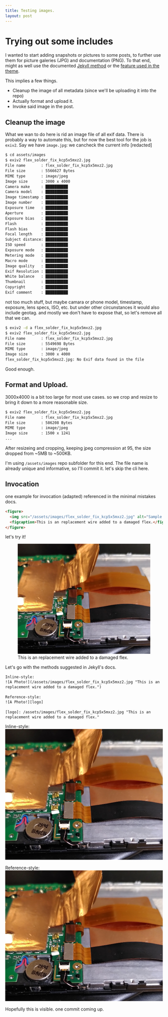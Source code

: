 ```yaml
---
title: Testing images.
layout: post
---
```


# Trying out some includes

I wanted to start adding snapshots or pictures to some posts, to further use them for picture galeries (JPG) and documentation (PNG). To that end, might as well use the documented [Jekyll method](https://aksakalli.github.io/jekyll-doc-theme/docs/cheatsheet/#images) or the [feature used in the theme](https://mmistakes.github.io/minimal-mistakes/docs/helpers/).

This implies a few things. 
   * Cleanup the image of all metadata (since we'll be uploading it into the repo)
   * Actually format and upload it.
   * Invoke said image in the post.

## Cleanup the image

What we wan to do here is rid an image file of all exif data. There is probably a way to automate this, but for now the best tool for the job is `exiv2`.
Say we have `image.jpg`: we cancheck the current info [redacted]


``` bash
$ cd assets/images
$ exiv2 flex_solder_fix_kcp5x5mxz2.jpg 
File name       : flex_solder_fix_kcp5x5mxz2.jpg
File size       : 5566627 Bytes
MIME type       : image/jpeg
Image size      : 3000 x 4000
Camera make     : ██████████
Camera model    : ██████████
Image timestamp : ██████████
Image number    : ██████████
Exposure time   : ██████████
Aperture        : ██████████
Exposure bias   : ██████████
Flash           : ██████████
Flash bias      : ██████████
Focal length    : ██████████
Subject distance: ██████████
ISO speed       : ██████████
Exposure mode   : ██████████
Metering mode   : ██████████
Macro mode      : ██████████
Image quality   : ██████████
Exif Resolution : ██████████
White balance   : ██████████
Thumbnail       : ██████████
Copyright       : ██████████
Exif comment    : ██████████
```

not too much stuff, but maybe camara or phone model, timestamp, exposure, lens specs, ISO, etc. but under other circunstances it would also include geotag. and mostly we don't have to expose that, so let's remove all that we can.

``` bash
$ exiv2 -d a flex_solder_fix_kcp5x5mxz2.jpg 
$ exiv2 flex_solder_fix_kcp5x5mxz2.jpg 
File name       : flex_solder_fix_kcp5x5mxz2.jpg
File size       : 5549698 Bytes
MIME type       : image/jpeg
Image size      : 3000 x 4000
flex_solder_fix_kcp5x5mxz2.jpg: No Exif data found in the file
```

Good enough.

## Format and Upload.

3000x4000 is a bit too large for most use cases. 
so we crop and resize to bring it down to a more reasonable size.

``` bash
$ exiv2 flex_solder_fix_kcp5x5mxz2.jpg 
File name       : flex_solder_fix_kcp5x5mxz2.jpg
File size       : 586208 Bytes
MIME type       : image/jpeg
Image size      : 1500 x 1241
...
```
After resizeing and cropping, keeping jpeg compression at 95, the size dropped from \~5MB to \~500KB.

I'm using `/assets/images` repo subfolder for this end.
The file name is already unique and informative, so I'll commit it. let's skip the cli here.

## Invocation

one example for invocation (adapted) referenced in the minimal mistakes docs.

``` html
<figure>
  <img src="/assets/images/flex_solder_fix_kcp5x5mxz2.jpg" alt="Sample image.">
  <figcaption>This is an replacement wire added to a damaged flex.</figcaption>
</figure>
```
let's try it!

<figure>
  <img src="/assets/images/flex_solder_fix_kcp5x5mxz2.jpg" alt="Sample image.">
  <figcaption>This is an replacement wire added to a damaged flex.</figcaption>
</figure>

Let's go with the methods suggested in Jekyll's docs.

```
Inline-style:
![A Photo!](/assets/images/flex_solder_fix_kcp5x5mxz2.jpg "This is an replacement wire added to a damaged flex.")

Reference-style:
![A Photo!][logo]

[logo]: /assets/images/flex_solder_fix_kcp5x5mxz2.jpg "This is an replacement wire added to a damaged flex."
```

Inline-style:
![A Photo!](/assets/images/flex_solder_fix_kcp5x5mxz2.jpg "This is an replacement wire added to a damaged flex.")

Reference-style:
![A Photo!][logo]

[logo]: /assets/images/flex_solder_fix_kcp5x5mxz2.jpg "This is an replacement wire added to a damaged flex."

Hopefully this is visible. one commit coming up.

